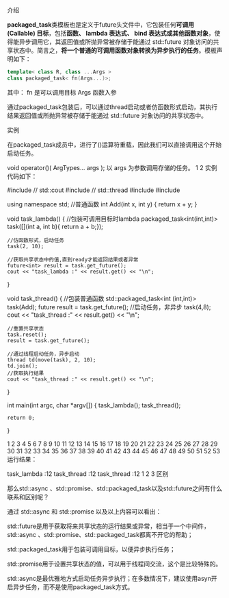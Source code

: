 介绍

**packaged_task**类模板也是定义于future头文件中，它包装任何**可调用 (Callable) 目标**，包括**函数、 lambda 表达式、 bind 表达式或其他函数对象**，使得能异步调用它，其返回值或所抛异常被存储于能通过 std::future 对象访问的共享状态中。简言之，**将一个普通的可调用函数对象转换为异步执行的任务**。模板声明如下：
```cpp
template< class R, class ...Args > 
class packaged_task< fn(Args...)>;
```

其中：
fn 是可以调用目标
Args 函数入参

通过packaged_task包装后，可以通过thread启动或者仿函数形式启动，其执行结果返回值或所抛异常被存储于能通过 std::future 对象访问的共享状态中。

实例

在packaged_task成员中，进行了()运算符重载，因此我们可以直接调用这个开始启动任务。

void operator()( ArgTypes... args );
以 args 为参数调用存储的任务。
1
2
实例代码如下：

#include <iostream>           // std::cout
#include <thread>             // std::thread
#include <chrono>
#include <future>

using namespace std;
//普通函数
int Add(int x, int y)
{
    return x + y;
}


void task_lambda()
{
    //包装可调用目标时lambda
    packaged_task<int(int,int)> task([](int a, int b){ return a + b;});
    
    //仿函数形式，启动任务
    task(2, 10);
    
    //获取共享状态中的值,直到ready才能返回结果或者异常
    future<int> result = task.get_future();
    cout << "task_lambda :" << result.get() << "\n";
}

void task_thread()
{
    //包装普通函数
    std::packaged_task<int (int,int)> task(Add);
    future<int> result = task.get_future();
    //启动任务，非异步
    task(4,8);
    cout << "task_thread :" << result.get() << "\n";
        
    //重置共享状态
    task.reset();
    result = task.get_future();

    //通过线程启动任务，异步启动
    thread td(move(task), 2, 10);
    td.join();
    //获取执行结果
    cout << "task_thread :" << result.get() << "\n";
}

int main(int argc, char *argv[])
{
    task_lambda();
    task_thread();

    return 0;
}

1
2
3
4
5
6
7
8
9
10
11
12
13
14
15
16
17
18
19
20
21
22
23
24
25
26
27
28
29
30
31
32
33
34
35
36
37
38
39
40
41
42
43
44
45
46
47
48
49
50
51
52
53
运行结果：

task_lambda :12
task_thread :12
task_thread :12
1
2
3
区别

那么std::async 、std::promise、std::packaged_task以及std::future之间有什么联系和区别呢？

通过 std::async 和 std::promise 以及以上内容可以看出：

std::future是用于获取将来共享状态的运行结果或异常，相当于一个中间件，std::async 、std::promise、std::packaged_task都离不开它的帮助；

std::packaged_task用于包装可调用目标，以便异步执行任务；

std::promise用于设置共享状态的值，可以用于线程间交流，这个是比较特殊的。

std::async是最优雅地方式启动任务异步执行；在多数情况下，建议使用asyn开启异步任务，而不是使用packaged_task方式。
<!--stackedit_data:
eyJoaXN0b3J5IjpbMjExNzAzNTcxMCwtMjQ4ODU2ODYyXX0=
-->